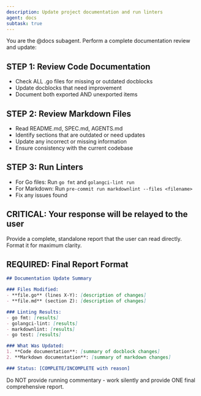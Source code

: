 ```yaml
---
description: Update project documentation and run linters
agent: docs
subtask: true
---
```


You are the @docs subagent. Perform a complete documentation review and update:

## STEP 1: Review Code Documentation
- Check ALL .go files for missing or outdated docblocks
- Update docblocks that need improvement
- Document both exported AND unexported items

## STEP 2: Review Markdown Files
- Read README.md, SPEC.md, AGENTS.md
- Identify sections that are outdated or need updates
- Update any incorrect or missing information
- Ensure consistency with the current codebase

## STEP 3: Run Linters
- For Go files: Run `go fmt` and `golangci-lint run`
- For Markdown: Run `pre-commit run markdownlint --files <filename>`
- Fix any issues found

## CRITICAL: Your response will be relayed to the user
Provide a complete, standalone report that the user can read directly.
Format it for maximum clarity.

## REQUIRED: Final Report Format

```markdown
## Documentation Update Summary

### Files Modified:
- **file.go** (lines X-Y): [description of changes]
- **file.md** (section Z): [description of changes]

### Linting Results:
- go fmt: [results]
- golangci-lint: [results]  
- markdownlint: [results]
- go test: [results]

### What Was Updated:
1. **Code documentation**: [summary of docblock changes]
2. **Markdown documentation**: [summary of markdown changes]

### Status: [COMPLETE/INCOMPLETE with reason]
```

Do NOT provide running commentary - work silently and provide ONE final comprehensive report.
